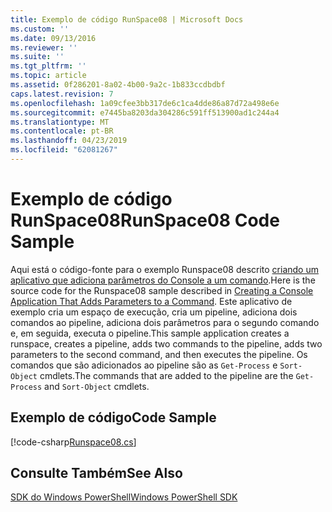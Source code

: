 ```yaml
---
title: Exemplo de código RunSpace08 | Microsoft Docs
ms.custom: ''
ms.date: 09/13/2016
ms.reviewer: ''
ms.suite: ''
ms.tgt_pltfrm: ''
ms.topic: article
ms.assetid: 0f286201-8a02-4b00-9a2c-1b833ccdbdbf
caps.latest.revision: 7
ms.openlocfilehash: 1a09cfee3bb317de6c1ca4dde86a87d72a498e6e
ms.sourcegitcommit: e7445ba8203da304286c591ff513900ad1c244a4
ms.translationtype: MT
ms.contentlocale: pt-BR
ms.lasthandoff: 04/23/2019
ms.locfileid: "62081267"
---
```

# <a name="runspace08-code-sample"></a><span data-ttu-id="8825c-102">Exemplo de código RunSpace08</span><span class="sxs-lookup"><span data-stu-id="8825c-102">RunSpace08 Code Sample</span></span>

<span data-ttu-id="8825c-103">Aqui está o código-fonte para o exemplo Runspace08 descrito [criando um aplicativo que adiciona parâmetros do Console a um comando](http://msdn.microsoft.com/en-us/848b2b46-60f1-4a86-b448-cfc7c0cccfba).</span><span class="sxs-lookup"><span data-stu-id="8825c-103">Here is the source code for the Runspace08 sample described in [Creating a Console Application That Adds Parameters to a Command](http://msdn.microsoft.com/en-us/848b2b46-60f1-4a86-b448-cfc7c0cccfba).</span></span> <span data-ttu-id="8825c-104">Este aplicativo de exemplo cria um espaço de execução, cria um pipeline, adiciona dois comandos ao pipeline, adiciona dois parâmetros para o segundo comando e, em seguida, executa o pipeline.</span><span class="sxs-lookup"><span data-stu-id="8825c-104">This sample application creates a runspace, creates a pipeline, adds two commands to the pipeline, adds two parameters to the second command, and then executes the pipeline.</span></span> <span data-ttu-id="8825c-105">Os comandos que são adicionados ao pipeline são as `Get-Process` e `Sort-Object` cmdlets.</span><span class="sxs-lookup"><span data-stu-id="8825c-105">The commands that are added to the pipeline are the `Get-Process` and `Sort-Object` cmdlets.</span></span>

## <a name="code-sample"></a><span data-ttu-id="8825c-106">Exemplo de código</span><span class="sxs-lookup"><span data-stu-id="8825c-106">Code Sample</span></span>

[!code-csharp[Runspace08.cs](../../powershell-sdk-samples/SDK-2.0/csharp/Runspace08/Runspace08.cs#L11-L86 "Runspace08.cs")]

## <a name="see-also"></a><span data-ttu-id="8825c-107">Consulte Também</span><span class="sxs-lookup"><span data-stu-id="8825c-107">See Also</span></span>

[<span data-ttu-id="8825c-108">SDK do Windows PowerShell</span><span class="sxs-lookup"><span data-stu-id="8825c-108">Windows PowerShell SDK</span></span>](../windows-powershell-reference.md)